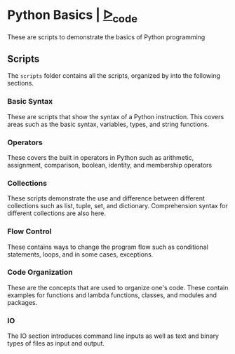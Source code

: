 # Python Basics | [ᐅ<sub>code</sub>][Code]

These are scripts to demonstrate the basics of Python programming

## Scripts

The `scripts` folder contains all the scripts, organized by into the following
sections.

### Basic Syntax

These are scripts that show the syntax of a Python instruction. This covers
areas such as the basic syntax, variables, types, and string functions.

### Operators

These covers the built in operators in Python such as arithmetic, assignment,
comparison, boolean, identity, and membership operators

### Collections

These scripts demonstrate the use and difference between different collections
such as list, tuple, set, and dictionary. Comprehension syntax for different
collections are also here.

### Flow Control

These contains ways to change the program flow such as conditional statements,
loops, and in some cases, exceptions.

### Code Organization

These are the concepts that are used to organize one's code. These contain
examples for functions and lambda functions, classes, and modules and
packages.

### IO

The IO section introduces command line inputs as well as text and binary types
of files as input and output.


[Code]: https://github.com/baluyotraf/lecture-python-basics (Code)